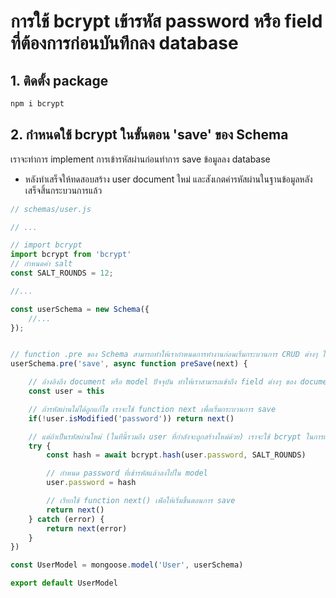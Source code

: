 
# การใช้ bcrypt เข้ารหัส password หรือ field ที่ต้องการก่อนบันทึกลง database

## 1. ติดตั้ง package

```bash
npm i bcrypt
```

## 2. กำหนดใช้ bcrypt ในขั้นตอน 'save' ของ Schema

เราจะทำการ implement การเข้ารหัสผ่านก่อนทำการ save ข้อมูลลง database 

- หลังทำเสร็จให้ทดสอบสร้าง user document ใหม่ และสังเกตค่ารหัสผ่านในฐานข้อมูลหลังเสร็จสิ้นกระบวนการแล้ว

```js
// schemas/user.js

// ...

// import bcrypt
import bcrypt from 'bcrypt'
// กำหนดค่า salt
const SALT_ROUNDS = 12;

//...

const userSchema = new Schema({
    //...
});


// function .pre ของ Schema สามารถทำให้เรากำหนดการทำงานก่อนเริ่มกระบวนการ CRUD ต่างๆ ได้ เช่นในที่นี้เราจะกำหนดให้ function ทำการเข้ารหัส ก่อนคำสั่ง save ทำงาน
userSchema.pre('save', async function preSave(next) {

    // อ้างอิงถึง document หรือ model ปัจจุบัน ทำให้เราสามารถเข้าถึง field ต่างๆ ของ document ปัจจุบันที่กำลังจะทำการ save ข้อมูลได้
    const user = this

    // ถ้ารหัสผ่านไม่ได้ถูกแก้ไข เราจะใช้ function next เพื่อเริ่มกระบวนการ save
    if(!user.isModified('password')) return next()

    // แต่ถ้าเป็นรหัสผ่านใหม่ (ในทีนี้รวมถึง user ที่กำลังจะถูกสร้างใหม่ด้วย) เราจะใช้ bcrypt ในการเข้ารหัส
    try {
        const hash = await bcrypt.hash(user.password, SALT_ROUNDS)

        // กำหนด password ที่เข้ารหัสแล้วลงไปใน model 
        user.password = hash

        // เรียกใช้ function next() เพ่ิอให้เริ่มขึ้นตอนการ save
        return next()
    } catch (error) {
        return next(error)
    }
})

const UserModel = mongoose.model('User', userSchema)

export default UserModel
```